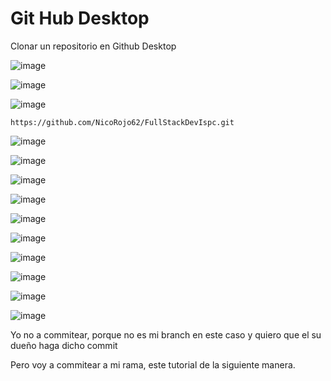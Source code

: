 # Git Hub Desktop

Clonar un repositorio en Github Desktop

![image](https://user-images.githubusercontent.com/95236196/196178253-47e0c418-fe28-4ac8-8cf2-86517f57a706.png)


![image](https://user-images.githubusercontent.com/95236196/196178846-3b3d8cd1-f3ac-4c5a-aef7-0ad5afd3ce3d.png)

![image](https://user-images.githubusercontent.com/95236196/196179456-04b2343e-3336-4f47-83b5-e72a1f2b6d23.png)

```
https://github.com/NicoRojo62/FullStackDevIspc.git
```` 

![image](https://user-images.githubusercontent.com/95236196/196179845-0fd3d0c2-826a-4326-b16a-d82eae6694a8.png)

![image](https://user-images.githubusercontent.com/95236196/196179941-324e31b2-c216-422b-b71c-f91c05468df8.png)

![image](https://user-images.githubusercontent.com/95236196/196180083-b0943e5c-dbb6-4f13-ae51-5b535068808a.png)

![image](https://user-images.githubusercontent.com/95236196/196180349-c3c80eee-26eb-44aa-b30a-cd6ca4229a71.png)

![image](https://user-images.githubusercontent.com/95236196/196180424-dddb085c-a76d-4ba9-8380-9cae88198f11.png)

![image](https://user-images.githubusercontent.com/95236196/196181520-2acb4315-12f4-463a-806c-b2d7b35b7dbc.png)

![image](https://user-images.githubusercontent.com/95236196/196181687-db9b6cef-599b-4fb9-a5df-6f724d3e21cc.png)

![image](https://user-images.githubusercontent.com/95236196/196181848-9b2f61ff-5ac8-4003-b381-03d19e008086.png)

![image](https://user-images.githubusercontent.com/95236196/196181952-4a76f668-fec6-4d76-9cf8-c7e267799e36.png)

![image](https://user-images.githubusercontent.com/95236196/196182341-f9c0130f-fb05-46ad-81ca-b366557f671e.png)

Yo no a commitear, porque no es mi branch en este caso y quiero que el su dueño haga dicho commit


Pero voy a commitear a mi rama, este tutorial de la siguiente manera.

